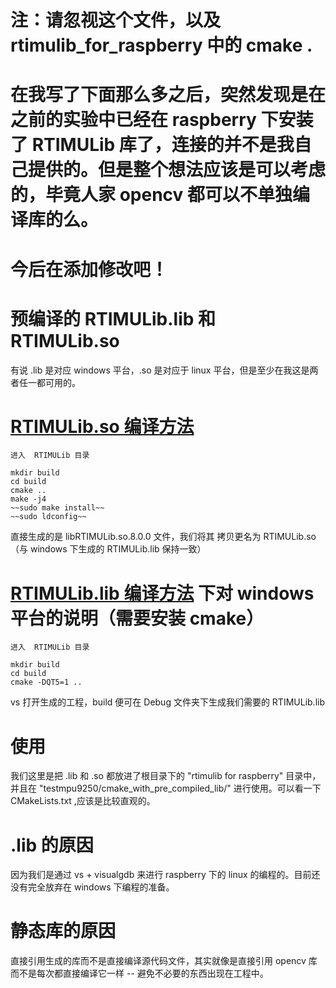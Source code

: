 # 注：请忽视这个文件，以及  rtimulib_for_raspberry 中的 cmake .
# 在我写了下面那么多之后，突然发现是在之前的实验中已经在 raspberry 下安装了 RTIMULib 库了，连接的并不是我自己提供的。但是整个想法应该是可以考虑的，毕竟人家 opencv 都可以不单独编译库的么。


# 今后在添加修改吧！







# 预编译的 RTIMULib.lib 和 RTIMULib.so

有说 .lib 是对应 windows 平台，.so 是对应于 linux 平台，但是至少在我这是两者任一都可用的。

# [RTIMULib.so 编译方法](https://github.com/richards-tech/RTIMULib2/blob/master/Linux/README.md)

```
进入  RTIMULib 目录

mkdir build
cd build
cmake ..
make -j4
~~sudo make install~~
~~sudo ldconfig~~

```

直接生成的是 libRTIMULib.so.8.0.0 文件，我们将其 拷贝更名为 RTIMULib.so（与 windows 下生成的  RTIMULib.lib 保持一致）

# [RTIMULib.lib 编译方法](https://github.com/richards-tech/RTIMULib2/tree/master/RTHost) 下对 windows 平台的说明（需要安装  cmake）

```
进入  RTIMULib 目录

mkdir build
cd build
cmake -DQT5=1 ..

```

vs 打开生成的工程，build 便可在 Debug 文件夹下生成我们需要的 RTIMULib.lib

# 使用
我们这里是把 .lib 和 .so 都放进了根目录下的 "rtimulib for raspberry" 目录中，并且在 "testmpu9250/cmake_with_pre_compiled_lib/" 进行使用。可以看一下 CMakeLists.txt ,应该是比较直观的。

# .lib 的原因
因为我们是通过 vs + visualgdb 来进行 raspberry 下的 linux 的编程的。目前还没有完全放弃在 windows 下编程的准备。

# 静态库的原因
直接引用生成的库而不是直接编译源代码文件，其实就像是直接引用 opencv 库而不是每次都直接编译它一样 -- 避免不必要的东西出现在工程中。

